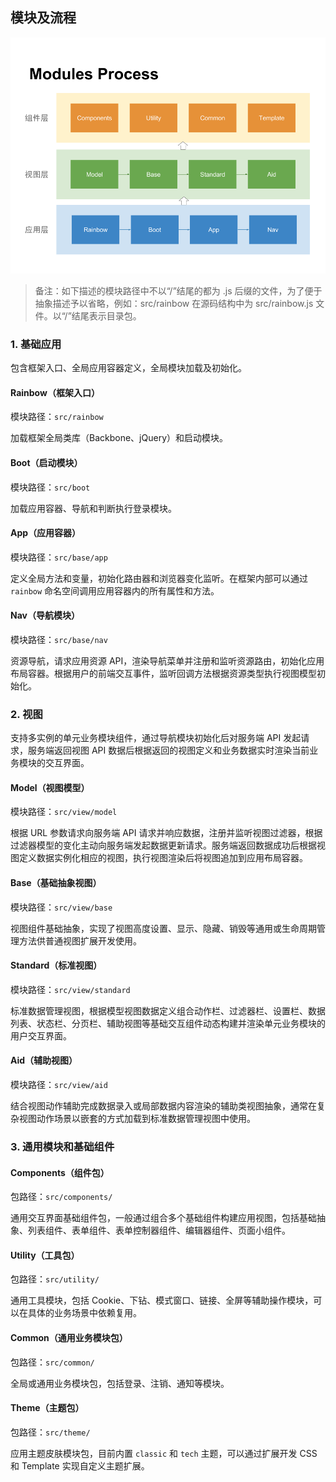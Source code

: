 ## 模块及流程

![流程](..\images\modules-process.png)

> 备注：如下描述的模块路径中不以“/”结尾的都为 .js 后缀的文件，为了便于抽象描述予以省略，例如：src/rainbow 在源码结构中为 src/rainbow.js 文件。以“/”结尾表示目录包。

### 1. 基础应用
包含框架入口、全局应用容器定义，全局模块加载及初始化。

#### Rainbow（框架入口）
模块路径：```src/rainbow```

加载框架全局类库（Backbone、jQuery）和启动模块。

#### Boot（启动模块）
模块路径：```src/boot```

加载应用容器、导航和判断执行登录模块。

#### App（应用容器）
模块路径：```src/base/app```

定义全局方法和变量，初始化路由器和浏览器变化监听。在框架内部可以通过 ```rainbow``` 命名空间调用应用容器内的所有属性和方法。

#### Nav（导航模块）
模块路径：```src/base/nav```

资源导航，请求应用资源 API，渲染导航菜单并注册和监听资源路由，初始化应用布局容器。根据用户的前端交互事件，监听回调方法根据资源类型执行视图模型初始化。

### 2. 视图
支持多实例的单元业务模块组件，通过导航模块初始化后对服务端 API 发起请求，服务端返回视图 API 数据后根据返回的视图定义和业务数据实时渲染当前业务模块的交互界面。

#### Model（视图模型）
模块路径：```src/view/model```

根据 URL 参数请求向服务端 API 请求并响应数据，注册并监听视图过滤器，根据过滤器模型的变化主动向服务端发起数据更新请求。服务端返回数据成功后根据视图定义数据实例化相应的视图，执行视图渲染后将视图追加到应用布局容器。

#### Base（基础抽象视图）
模块路径：```src/view/base```

视图组件基础抽象，实现了视图高度设置、显示、隐藏、销毁等通用或生命周期管理方法供普通视图扩展开发使用。

#### Standard（标准视图）
模块路径：```src/view/standard```

标准数据管理视图，根据模型视图数据定义组合动作栏、过滤器栏、设置栏、数据列表、状态栏、分页栏、辅助视图等基础交互组件动态构建并渲染单元业务模块的用户交互界面。

#### Aid（辅助视图）
模块路径：```src/view/aid```

结合视图动作辅助完成数据录入或局部数据内容渲染的辅助类视图抽象，通常在复杂视图动作场景以嵌套的方式加载到标准数据管理视图中使用。

### 3. 通用模块和基础组件

#### Components（组件包）
包路径：```src/components/```

通用交互界面基础组件包，一般通过组合多个基础组件构建应用视图，包括基础抽象、列表组件、表单组件、表单控制器组件、编辑器组件、页面小组件。

#### Utility（工具包）
包路径：```src/utility/```

通用工具模块，包括 Cookie、下钻、模式窗口、链接、全屏等辅助操作模块，可以在具体的业务场景中依赖复用。

#### Common（通用业务模块包）
包路径：```src/common/```

全局或通用业务模块包，包括登录、注销、通知等模块。

#### Theme（主题包）
包路径：```src/theme/```

应用主题皮肤模块包，目前内置 ```classic``` 和 ```tech``` 主题，可以通过扩展开发 CSS 和 Template 实现自定义主题扩展。
